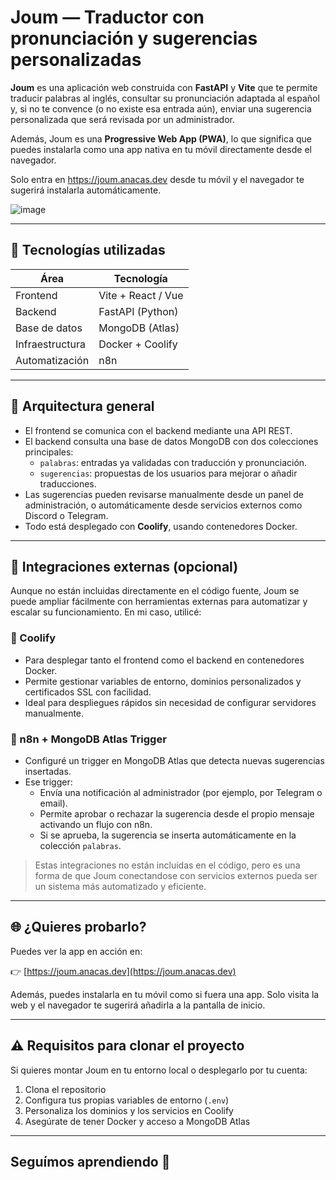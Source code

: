 # Joum — Traductor con pronunciación y sugerencias personalizadas

**Joum** es una aplicación web construida con **FastAPI** y **Vite** que te permite traducir palabras al inglés, consultar su pronunciación adaptada al español y, si no te convence (o no existe esa entrada aún), enviar una sugerencia personalizada que será revisada por un administrador.

Además, Joum es una **Progressive Web App (PWA)**, lo que significa que puedes instalarla como una app nativa en tu móvil directamente desde el navegador.

Solo entra en https://joum.anacas.dev desde tu móvil y el navegador te sugerirá instalarla automáticamente.



![image](https://github.com/user-attachments/assets/77a768c1-43a5-4c44-84fb-6c7d2975ca1a)



---

## 🚀 Tecnologías utilizadas

| Área            | Tecnología           |
|------------------|----------------------|
| Frontend         | Vite + React / Vue   |
| Backend          | FastAPI (Python)     |
| Base de datos    | MongoDB (Atlas)      |
| Infraestructura  | Docker + Coolify     |
| Automatización   | n8n                  |


---

## 🧩 Arquitectura general

- El frontend se comunica con el backend mediante una API REST.
- El backend consulta una base de datos MongoDB con dos colecciones principales:
  - `palabras`: entradas ya validadas con traducción y pronunciación.
  - `sugerencias`: propuestas de los usuarios para mejorar o añadir traducciones.
- Las sugerencias pueden revisarse manualmente desde un panel de administración, o automáticamente desde servicios externos como Discord o Telegram.
- Todo está desplegado con **Coolify**, usando contenedores Docker.

---

## 🧠 Integraciones externas (opcional)

Aunque no están incluidas directamente en el código fuente, Joum se puede ampliar fácilmente con herramientas externas para automatizar y escalar su funcionamiento. En mi caso, utilicé:

### 🔧 Coolify

- Para desplegar tanto el frontend como el backend en contenedores Docker.
- Permite gestionar variables de entorno, dominios personalizados y certificados SSL con facilidad.
- Ideal para despliegues rápidos sin necesidad de configurar servidores manualmente.

### 🔁 n8n + MongoDB Atlas Trigger

- Configuré un trigger en MongoDB Atlas que detecta nuevas sugerencias insertadas.
- Ese trigger:
  - Envía una notificación al administrador (por ejemplo, por Telegram o email).
  - Permite aprobar o rechazar la sugerencia desde el propio mensaje activando un flujo con n8n.
  - Si se aprueba, la sugerencia se inserta automáticamente en la colección `palabras`.

> Estas integraciones no están incluidas en el código, pero es una forma de que Joum conectandose con servicios externos pueda ser un sistema más automatizado y eficiente.


---

## 🌐 ¿Quieres probarlo?

Puedes ver la app en acción en:

👉 [https://joum.anacas.dev](https://joum.anacas.dev)

Además, puedes instalarla en tu móvil como si fuera una app. Solo visita la web y el navegador te sugerirá añadirla a la pantalla de inicio.

---

## ⚠️ Requisitos para clonar el proyecto

Si quieres montar Joum en tu entorno local o desplegarlo por tu cuenta:

1. Clona el repositorio
2. Configura tus propias variables de entorno (`.env`)
3. Personaliza los dominios y los servicios en Coolify
4. Asegúrate de tener Docker y acceso a MongoDB Atlas

---

## Seguímos aprendiendo 🚀


